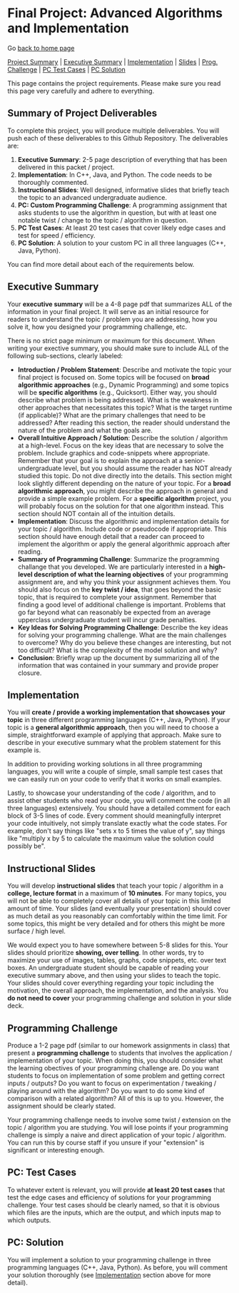 Final Project: Advanced Algorithms and Implementation
===============================

Go [back to home page](./index.html)

[Project Summary](#summary) | [Executive Summary](#execsummary) | [Implementation](#implementation) | [Slides](#slides) | [Prog. Challenge](#pc) | [PC Test Cases](#testcases) | [PC Solution](#solution) 

This page contains the project requirements. Please make sure you read this page very carefully and adhere to everything.

<a name="summary"></a>Summary of Project Deliverables
---------------------------------------

To complete this project, you will produce multiple deliverables. You will push each of these deliverables to this Github Repository. The deliverables are:

1. **Executive Summary**: 2-5 page description of everything that has been delivered in this packet / project. 
2. **Implementation**: In C++, Java, and Python. The code needs to be thoroughly commented. 
3. **Instructional Slides**: Well designed, informative slides that briefly teach the topic to an advanced undergraduate audience.
4. **PC: Custom Programming Challenge**: A programming assignment that asks students to use the algorithm in question, but with at least one notable twist / change to the topic / algorithm in question.
5. **PC Test Cases**: At least 20 test cases that cover likely edge cases and test for speed / efficiency.
6. **PC Solution**: A solution to your custom PC in all three languages (C++, Java, Python).

You can find more detail about each of the requirements below.


<a name="execsummary"></a>Executive Summary
---------------------------------------

Your **executive summary** will be a 4-8 page pdf that summarizes ALL of the information in your final project. It will serve as an initial resource for readers to understand the topic / problem you are addressing, how you solve it, how you designed your programming challenge, etc.

There is no strict page minimum or maximum for this document. When writing your exective summary, you should make sure to include ALL of the following sub-sections, clearly labeled:

- **Introduction / Problem Statement**: Describe and motivate the topic your final project is focused on. Some topics will be focused on **broad algorithmic approaches** (e.g., Dynamic Programming) and some topics will be **specific algorithms** (e.g., Quicksort). Either way, you should describe what problem is being addressed. What is the weakness in other approaches that necessitates this topic? What is the target runtime (if applicable)? What are the primary challenges that need to be addressed? After reading this section, the reader should understand the nature of the problem and what the goals are.
- **Overall Intuitive Approach / Solution**: Describe the solution / algorithm at a high-level. Focus on the key ideas that are necessary to solve the problem. Include graphics and code-snippets where appropriate. Remember that your goal is to explain the approach at a senior-undergraduate level, but you should assume the reader has NOT already studied this topic. Do not dive directly into the details. This section might look slightly different depending on the nature of your topic. For a **broad algorithmic approach**, you might describe the approach in general and provide a simple example problem. For a **specific algorithm** project, you will probably focus on the solution for that one algorithm instead. This section should NOT contain all of the intuition details.
- **Implementation**: Discuss the algorithmic and implementation details for your topic / algorithm. Include code or pseudocode if appropriate. This section should have enough detail that a reader can proceed to implement the algorithm or apply the general algorithmic approach after reading.
- **Summary of Programming Challenge**: Summarize the programming challange that you developed. We are particularly interested in a **high-level description of what the learning objectives** of your programming assignment are, and why you think your assignment achieves them. You should also focus on the **key twist / idea**, that goes beyond the basic topic, that is required to complete your assignment. Remember that finding a good level of additional challenge is important. Problems that go far beyond what can reasonably be expected from an average upperclass undergraduate student will incur grade penalties.
- **Key Ideas for Solving Programming Challenge**: Describe the key ideas for solving your programming challenge. What are the main challenges to overcome? Why do you believe these changes are interesting, but not too difficult? What is the complexity of the model solution and why?
- **Conclusion**: Briefly wrap up the document by summarizing all of the information that was contained in your summary and provide proper closure.

<a name="implementation"></a>Implementation
---------------------------------------

You will **create / provide a working implementation that showcases your topic** in three different programming languages (C++, Java, Python). If your topic is a **general algorithmic approach**, then you will need to choose a simple, straightforward example of applying that approach. Make sure to describe in your executive summary what the problem statement for this example is.

In addition to providing working solutions in all three programming languages, you will write a couple of simple, small sample test cases that we can easily run on your code to verify that it works on small examples.

Lastly, to showcase your understanding of the code / algorithm, and to assist other students who read your code, you will comment the code (in all three languages) extensively. You should have a detailed comment for each block of 3-5 lines of code. Every comment should meaningfully interpret your code intuitively, not simply translate exactly what the code states. For example, don't say things like "sets x to 5 times the value of y", say things like "multiply x by 5 to calculate the maximum value the solution could possibly be".


<a name="slides"></a>Instructional Slides
---------------------------------------

You will develop **instructional slides** that teach your topic / algorithm in a **college, lecture format** in a maximum of **10 minutes**. For many topics, you will not be able to completely cover all details of your topic in this limited amount of time. Your slides (and eventually your presentation) should cover as much detail as you reasonably can comfortably within the time limit. For some topics, this might be very detailed and for others this might be more surface / high level.

We would expect you to have somewhere between 5-8 slides for this. Your slides should prioritize **showing, over telling**. In other words, try to maximize your use of images, tables, graphs, code snippets, etc. over text boxes. An undergraduate student should be capable of reading your executive summary above, and then using your slides to teach the topic. Your slides should cover everything regarding your topic including the motivation, the overall approach, the implementation, and the analysis. You **do not need to cover** your programming challenge and solution in your slide deck.


<a name="pc"></a>Programming Challenge
---------------------------------------

Produce a 1-2 page pdf (similar to our homework assignments in class) that present a **programming challenge** to students that involves the application / implementation of your topic. When doing this, you should consider what the learning obectives of your programming challenge are. Do you want students to focus on implementation of some problem and getting correct inputs / outputs? Do you want to focus on experimentation / tweaking / playing around with the algorithm? Do you want to do some kind of comparison with a related algorithm? All of this is up to you. However, the assignment should be clearly stated.

Your programming challenge needs to involve some twist / extension on the topic / algorithm you are studying. You will lose points if your programming challenge is simply a naive and direct application of your topic / algorithm. You can run this by course staff if you unsure if your "extension" is significant or interesting enough.

<a name="testcases"></a>PC: Test Cases
---------------------------------------

To whatever extent is relevant, you will provide **at least 20 test cases** that test the edge cases and efficiency of solutions for your programming challenge. Your test cases should be clearly named, so that it is obvious which files are the inputs, which are the output, and which inputs map to which outputs.

<a name="solution"></a>PC: Solution
---------------------------------------

You will implement a solution to your programming challenge in three programming languages (C++, Java, Python). As before, you will comment your solution thoroughly (see [Implementation](#implementation) section above for more detail).

